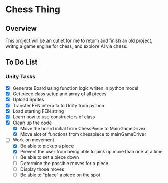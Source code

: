 # Chess Thing

## Overview

This project will be an outlet for me to return and finish an old project, writng a game engine for chess, and explore AI via chess.

## To Do List

### Unity Tasks
- [x] Generate Board using function logic writen in python model
- [x] Get piece class setup and array of all pieces
- [x] Upload Sprites
- [x] Transfer FEN interp fx to Unity from python
- [x] Load starting FEN string
- [x] Learn how to use constructors of class
- [x] Clean up the code
  - [x] Move the board initial from ChessPiece to MainGameDriver
  - [x] Move alot of functions from chesspiece to mainGameDriver
- [ ] Work on movement
  - [x] Be able to pickup a piece
  - [x] Prevent the user from being able to pick up more than one at a time
  - [ ] Be able to set a piece down
  - [ ] Determine the possible moves for a piece
  - [ ] Display those moves
  - [ ] Be able to "place" a piece on the spot

